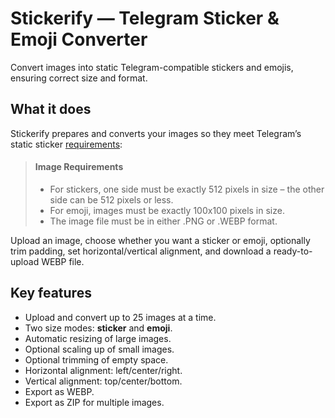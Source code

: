 # Stickerify — Telegram Sticker & Emoji Converter

Convert images into static Telegram-compatible stickers and emojis, ensuring correct size and format.

## What it does

Stickerify prepares and converts your images so they meet Telegram’s static sticker [requirements](https://core.telegram.org/stickers#static-stickers-and-emoji):

> #### Image Requirements
> - For stickers, one side must be exactly 512 pixels in size – the other side can be 512 pixels or less.
> - For emoji, images must be exactly 100x100 pixels in size.
> - The image file must be in either .PNG or .WEBP format.

Upload an image, choose whether you want a sticker or emoji, optionally trim padding, set horizontal/vertical alignment, and download a ready-to-upload WEBP file.

## Key features

- Upload and convert up to 25 images at a time.
- Two size modes: **sticker** and **emoji**.
- Automatic resizing of large images.
- Optional scaling up of small images.
- Optional trimming of empty space.
- Horizontal alignment: left/center/right.
- Vertical alignment: top/center/bottom.
- Export as WEBP.
- Export as ZIP for multiple images.
